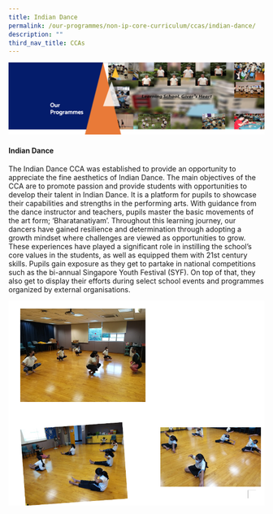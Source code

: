 ```yaml
---
title: Indian Dance
permalink: /our-programmes/non-ip-core-curriculum/ccas/indian-dance/
description: ""
third_nav_title: CCAs
---
```

<img src="/images/OurProgrammes1.png">
<h4><strong>Indian Dance</strong></h4>
<p>The Indian Dance CCA was established to provide an opportunity to appreciate the fine aesthetics of Indian Dance. The main objectives of the CCA are to promote passion and provide students with opportunities to develop their talent in Indian Dance. It is a platform for pupils to showcase their capabilities and strengths in the performing arts. With guidance from the dance instructor and teachers, pupils master the basic movements of the art form; &lsquo;Bharatanatiyam&rsquo;. Throughout this learning journey, our dancers have gained resilience and determination through adopting a growth mindset where challenges are viewed as opportunities to grow. These experiences have played a significant role in instilling the school&rsquo;s core values in the students, as well as equipped them with 21st century skills. Pupils gain exposure as they get to partake in national competitions such as the bi-annual Singapore Youth Festival (SYF). On top of that, they also get to display their efforts during select school events and programmes organized by external organisations.&nbsp;</p>
<img src="/images/Indian%20Dance.png">
